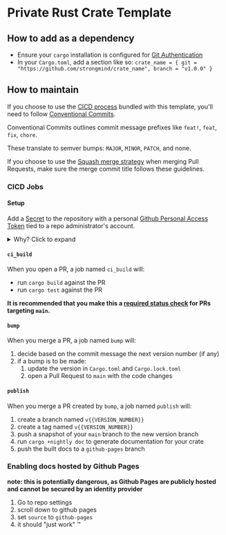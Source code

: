 # Private Rust Crate Template

## How to add as a dependency
- Ensure your `cargo` installation is configured for [Git Authentication]
- In your `Cargo.toml`, add a section like so: `crate_name = { git = "https://github.com/strongmind/crate_name", branch = "v1.0.0" }`


## How to maintain
If you choose to use the [CICD process](#cicd-process) bundled with this template, you'll need to follow [Conventional Commits].

Conventional Commits outlines commit message prefixes like `feat!`, `feat`, `fix`, `chore`.

These translate to semver bumps: `MAJOR`, `MINOR`, `PATCH`, and none.

If you choose to use the [Squash merge strategy] when merging Pull Requests, make sure the merge commit title follows these guidelines.

### CICD Jobs

#### Setup
Add a [Secret] to the repository with a personal [Github Personal Access Token] tied to a repo administrator's account.
<details>
  <summary>Why? Click to expand</summary>
  Github Actions can open PRs, but those PRs will not trigger other Actions (`ci_build` or `publish`).
  Using a PAT allows the repo to check that the PR is mergeable, and run the `publish` job on merge.
</details>

#### `ci_build`
When you open a PR, a job named `ci_build` will:
- run `cargo build` against the PR
- run `cargo test` against the PR

**It is recommended that you make this a [required status check] for PRs targeting `main`.**

#### `bump`
When you merge a PR, a job named `bump` will:
1. decide based on the commit message the next version number (if any)
1. if a bump is to be made:
    1. update the version in `Cargo.toml` and `Cargo.lock.toml`
    1. open a Pull Request to `main` with the code changes

#### `publish`
When you merge a PR created by `bump`, a job named `publish` will:
1. create a branch named `v{{VERSION_NUMBER}}`
1. create a tag named `v{{VERSION_NUMBER}}`
1. push a snapshot of your `main` branch to the new version branch
1. run `cargo +nightly doc` to generate documentation for your crate
1. push the built docs to a `github-pages` branch

### Enabling docs hosted by Github Pages
**note: this is potentially dangerous, as Github Pages are publicly hosted and cannot be secured by an identity provider**
1. Go to repo settings
1. scroll down to github pages
1. set `source` to `github-pages`
1. it should "just work" :tm:

[Git Authentication]: https://doc.rust-lang.org/cargo/appendix/git-authentication.html#git-authentication
[required status check]: https://docs.github.com/en/github/administering-a-repository/enabling-required-status-checks
[Squash merge strategy]: https://docs.github.com/en/github/administering-a-repository/about-merge-methods-on-github
[Conventional Commits]: https://www.conventionalcommits.org/en/v1.0.0/
[Secret]: https://docs.github.com/en/actions/configuring-and-managing-workflows/creating-and-storing-encrypted-secrets
[Github personal access token]: https://docs.github.com/en/github/authenticating-to-github/creating-a-personal-access-token


